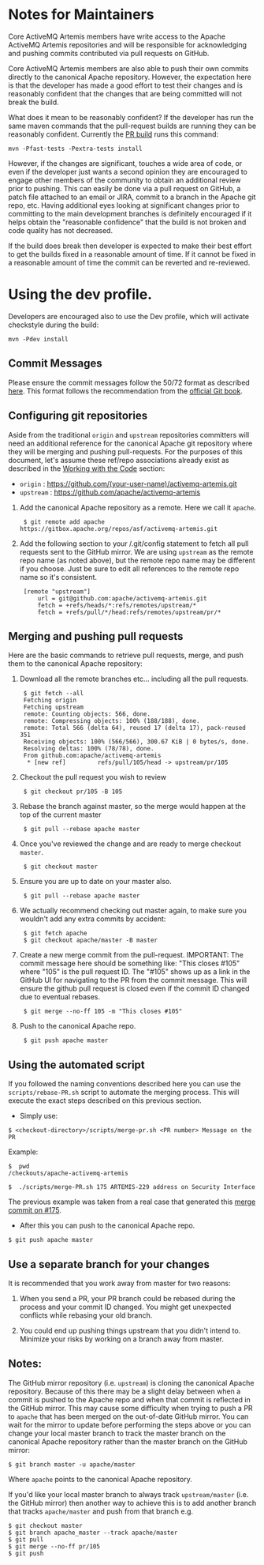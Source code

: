# Notes for Maintainers

Core ActiveMQ Artemis members have write access to the Apache ActiveMQ Artemis repositories and will be responsible for
acknowledging and pushing commits contributed via pull requests on GitHub.

Core ActiveMQ Artemis members are also able to push their own commits directly to the canonical Apache repository.
However, the expectation here is that the developer has made a good effort to test their changes and is reasonably
confident that the changes that are being committed will not break the build.

What does it mean to be reasonably confident? If the developer has run the same maven commands that the pull-request
builds are running they can be reasonably confident. Currently the [PR build](https://builds.apache.org/job/ActiveMQ-Artemis-PR-Build/)
runs this command:

    mvn -Pfast-tests -Pextra-tests install

However, if the changes are significant, touches a wide area of code, or even if the developer just wants a second
opinion they are encouraged to engage other members of the community to obtain an additional review prior to pushing.
This can easily be done via a pull request on GitHub, a patch file attached to an email or JIRA, commit to a branch
in the Apache git repo, etc. Having additional eyes looking at significant changes prior to committing to the main
development branches is definitely encouraged if it helps obtain the "reasonable confidence" that the build is not
broken and code quality has not decreased.

If the build does break then developer is expected to make their best effort to get the builds fixed in a reasonable
amount of time. If it cannot be fixed in a reasonable amount of time the commit can be reverted and re-reviewed.

# Using the dev profile.

Developers are encouraged also to use the Dev profile, which will activate checkstyle during the build:

    mvn -Pdev install

## Commit Messages

Please ensure the commit messages follow the 50/72 format as described [here](code.md#commitMessageDetails). This
format follows the recommendation from the [official Git book](https://git-scm.com/book/en/v2/Distributed-Git-Contributing-to-a-Project).

## Configuring git repositories

Aside from the traditional `origin` and `upstream` repositories committers will need an additional reference for the
canonical Apache git repository where they will be merging and pushing pull-requests. For the purposes of this document,
let's assume these ref/repo associations already exist as described in the [Working with the Code](code.md) section:

- `origin` : https://github.com/(your-user-name)/activemq-artemis.git
- `upstream` : https://github.com/apache/activemq-artemis

1. Add the canonical Apache repository as a remote. Here we call it `apache`.

        $ git remote add apache https://gitbox.apache.org/repos/asf/activemq-artemis.git

1. Add the following section to your <artemis-repo>/.git/config statement to fetch all pull requests sent to the GitHub
   mirror.  We are using `upstream` as the remote repo name (as noted above), but the remote repo name may be different
   if you choose. Just be sure to edit all references to the remote repo name so it's consistent.

        [remote "upstream"]
            url = git@github.com:apache/activemq-artemis.git
            fetch = +refs/heads/*:refs/remotes/upstream/*
            fetch = +refs/pull/*/head:refs/remotes/upstream/pr/*

## Merging and pushing pull requests

Here are the basic commands to retrieve pull requests, merge, and push them to the canonical Apache repository:

1. Download all the remote branches etc... including all the pull requests.

        $ git fetch --all
        Fetching origin
        Fetching upstream
        remote: Counting objects: 566, done.
        remote: Compressing objects: 100% (188/188), done.
        remote: Total 566 (delta 64), reused 17 (delta 17), pack-reused 351
        Receiving objects: 100% (566/566), 300.67 KiB | 0 bytes/s, done.
        Resolving deltas: 100% (78/78), done.
        From github.com:apache/activemq-artemis
         * [new ref]         refs/pull/105/head -> upstream/pr/105

1. Checkout the pull request you wish to review

        $ git checkout pr/105 -B 105

1. Rebase the branch against master, so the merge would happen at the top of the current master

        $ git pull --rebase apache master

1. Once you've reviewed the change and are ready to merge checkout `master`.

        $ git checkout master

1. Ensure you are up to date on your master also.

        $ git pull --rebase apache master

1. We actually recommend checking out master again, to make sure you wouldn't add any extra commits by accident:

        $ git fetch apache
        $ git checkout apache/master -B master

1. Create a new merge commit from the pull-request. IMPORTANT: The commit message here should be something like: "This
   closes #105" where "105" is the pull request ID.  The "#105" shows up as a link in the GitHub UI for navigating to
   the PR from the commit message. This will ensure the github pull request is closed even if the commit ID changed due
   to eventual rebases.

        $ git merge --no-ff 105 -m "This closes #105"

1. Push to the canonical Apache repo.

        $ git push apache master

## Using the automated script

If you followed the naming conventions described here you can use the ```scripts/rebase-PR.sh``` script to automate
the merging process. This will execute the exact steps described on this previous section.

- Simply use:

```
$ <checkout-directory>/scripts/merge-pr.sh <PR number> Message on the PR
```

Example:

```
$  pwd
/checkouts/apache-activemq-artemis

$  ./scripts/merge-PR.sh 175 ARTEMIS-229 address on Security Interface
```

The previous example was taken from a real case that generated this [merge commit on #175](https://github.com/apache/activemq-artemis/commit/e85bb3ca4a75b0f1dfbe717ff90b34309e2de794).

- After this you can push to the canonical Apache repo.
```
$ git push apache master
```


## Use a separate branch for your changes

It is recommended that you work away from master for two reasons:

1. When you send a PR, your PR branch could be rebased during the process and your commit ID changed. You might
   get unexpected conflicts while rebasing your old branch.

1. You could end up pushing things upstream that you didn't intend to. Minimize your risks by working on a branch
   away from master.


## Notes:

The GitHub mirror repository (i.e. `upstream`) is cloning the canonical Apache repository.  Because of this there may be
a slight delay between when a commit is pushed to the Apache repo and when that commit is reflected in the GitHub mirror.
This may cause some difficulty when trying to push a PR to `apache` that has been merged on the out-of-date GitHub mirror.
You can wait for the mirror to update before performing the steps above or you can change your local master branch to
track the master branch on the canonical Apache repository rather than the master branch on the GitHub mirror:

    $ git branch master -u apache/master

Where `apache` points to the canonical Apache repository.

If you'd like your local master branch to always track `upstream/master` (i.e. the GitHub mirror) then another way to
achieve this is to add another branch that tracks `apache/master` and push from that branch e.g.

    $ git checkout master
    $ git branch apache_master --track apache/master
    $ git pull
    $ git merge --no-ff pr/105
    $ git push
